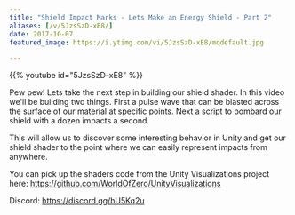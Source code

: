 ```yaml
---
title: "Shield Impact Marks - Lets Make an Energy Shield - Part 2"
aliases: [/v/5JzsSzD-xE8/]
date: 2017-10-07
featured_image: https://i.ytimg.com/vi/5JzsSzD-xE8/mqdefault.jpg

---
```


{{% youtube id="5JzsSzD-xE8" %}}

Pew pew! Lets take the next step in building our shield shader. In this video we'll be building two things. First a pulse wave that can be blasted across the surface of our material at specific points. Next a script to bombard our shield with a dozen impacts a second.

This will allow us to discover some interesting behavior in Unity and get our shield shader to the point where we can easily represent impacts from anywhere.

You can pick up the shaders code from the Unity Visualizations project here: https://github.com/WorldOfZero/UnityVisualizations

Discord: https://discord.gg/hU5Kq2u